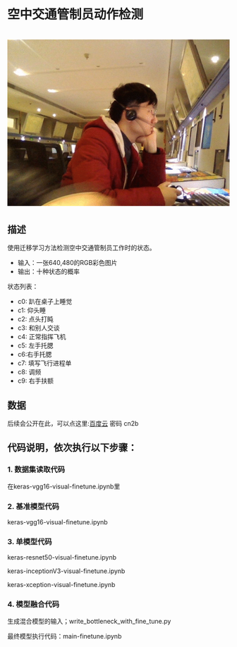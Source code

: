 # 空中交通管制员动作检测

# ![image](https://github.com/miyan393/ATC-pose/blob/master/data/image/pose.gif)

## 描述

使用迁移学习方法检测空中交通管制员工作时的状态。

* 输入：一张640,480的RGB彩色图片
* 输出：十种状态的概率

状态列表：

* c0: 趴在桌子上睡觉
* c1: 仰头睡
* c2: 点头打盹
* c3: 和别人交谈
* c4: 正常指挥飞机
* c5: 左手托腮
* c6:右手托腮
* c7: 填写飞行进程单
* c8: 调频 
* c9: 右手扶额

## 数据

后续会公开在此，可以点这里:[百度云](https://pan.baidu.com/s/1pyEAlmqYI7wKQdd8AZ01_g)  密码 cn2b

## 代码说明，依次执行以下步骤：

### 1. 数据集读取代码

 在keras-vgg16-visual-finetune.ipynb里

### 2. 基准模型代码

 keras-vgg16-visual-finetune.ipynb

### 3. 单模型代码

keras-resnet50-visual-finetune.ipynb

keras-inceptionV3-visual-finetune.ipynb

keras-xception-visual-finetune.ipynb

### 4. 模型融合代码

生成混合模型的输入；write_bottleneck_with_fine_tune.py

最终模型执行代码：main-finetune.ipynb



